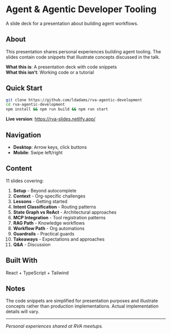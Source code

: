 # Agent & Agentic Developer Tooling

A slide deck for a presentation about building agent workflows.

## About

This presentation shares personal experiences building agent tooling. The slides contain code snippets that illustrate concepts discussed in the talk.

**What this is**: A presentation deck with code snippets  
**What this isn't**: Working code or a tutorial

## Quick Start

```bash
git clone https://github.com/ldadams/rva-agentic-development
cd rva-agentic-development
npm install && npm run build && npm run start
```

**Live version**: https://rva-slides.netlify.app/

## Navigation

- **Desktop**: Arrow keys, click buttons
- **Mobile**: Swipe left/right

## Content

11 slides covering:

1. **Setup** - Beyond autocomplete
2. **Context** - Org-specific challenges  
3. **Lessons** - Getting started
4. **Intent Classification** - Routing patterns
5. **State Graph vs ReAct** - Architectural approaches
6. **MCP Integration** - Tool registration patterns
7. **RAG Path** - Knowledge workflows
8. **Workflow Path** - Org automations
9. **Guardrails** - Practical guards
10. **Takeaways** - Expectations and approaches
11. **Q&A** - Discussion

## Built With

React + TypeScript + Tailwind

## Notes

The code snippets are simplified for presentation purposes and illustrate concepts rather than production implementations. Actual implementation details will vary.

---

*Personal experiences shared at RVA meetups.*
